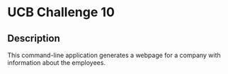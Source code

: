 # UCB Challenge 10

## Description
This command-line application generates a webpage for a company with information about the employees. 
